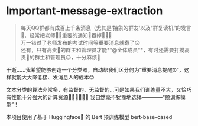 # Important-message-extraction

> 每天QQ群都有成百上千条消息（尤其是‘抽象的群友‘以及“群复读机”的发言💬，经常把老师🧑‍🏫重要的通知📢吞掉💢💢💢\
> 万一错过了老师发布的考试时间等重要消息就寄了😢\
> 还有，只有高贵🫅的群主和管理员才能**@全体成员**，有时还需要打搅高贵🫅的群主和管理员😑，十分麻烦👿

于逝......我希望能够创造一个分类器，自动帮我们区分何为“重要消息提醒⏰”，这样就能大大降低接、发消息人的成本😊

文本分类的算法非常多，有监督的、无监督的...可是如果我们训练量不大，又恰巧有性能十分强大的计算资源👏👏👏🙏🙏🙏
我自然毫不犹豫地选择————“预训练模型”！

本项目使用了基于 Huggingface🤗 的 Bert 预训练模型 bert-base-cased

